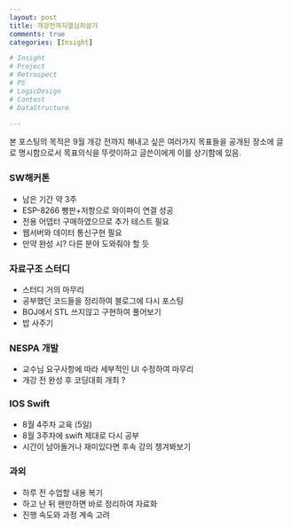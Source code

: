 ```yaml
---
layout: post
title: 개강전까지열심히살기
comments: true
categories: [Insight]

# Insight
# Project
# Retrospect
# PS
# LogicDesign
# Contest
# DataStructure

---
```


본 포스팅의 목적은 9월 개강 전까지 해내고 싶은 여러가지 목표들을 공개된 장소에 글로 명시함으로서 목표의식을 뚜렷이하고 글쓴이에게 이를 상기함에 있음.

### SW해커톤
- 남은 기간 약 3주
- ESP-8266 빵판+저항으로 와이파이 연결 성공
- 전용 어뎁터 구매하였으므로 추가 테스트 필요
- 웹서버와 데이터 통신구현 필요
- 만약 완성 시? 다른 분야 도와줘야 할 듯

### 자료구조 스터디
- 스터디 거의 마무리
- 공부했던 코드들을 정리하여 블로그에 다시 포스팅
- BOJ에서 STL 쓰지않고 구현하여 풀어보기
- 밥 사주기
  
### NESPA 개발
- 교수님 요구사항에 따라 세부적인 UI 수정하여 마무리
- 개강 전 완성 후 코딩대회 개최 ?

### IOS Swift
- 8월 4주차 교육 (5일)
- 8월 3주차에 swift 제대로 다시 공부
- 시간이 남아돌거나 재미있다면 후속 강의 챙겨봐보기

### 과외
- 하루 전 수업할 내용 복기
- 하고 난 뒤 왠만하면 바로 정리하여 자료화
- 진행 속도와 과정 계속 고려
